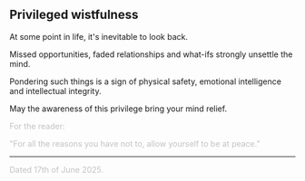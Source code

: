 ## Privileged wistfulness

At some point in life, it's inevitable to look back.

Missed opportunities, faded relationships and what-ifs strongly unsettle the mind.

Pondering such things is a sign of physical safety, emotional intelligence and intellectual integrity.

May the awareness of this privilege bring your mind relief.

<span style="color: #99999996;">For the reader:</p>
<span style="color: #99999996;">"For all the reasons you have not to, allow yourself to be at peace."</p>

---

Dated 17th of June 2025.
